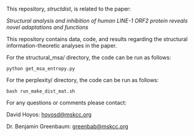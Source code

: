 This repository, *structdist*, is related to the paper:

*Structural analysis and inhibition of human LINE-1 ORF2 protein reveals novel adaptations and functions*

This repository contains data, code, and results regarding the structural information-theoretic analyses in the paper.

For the structural_msa/ directory, the code can be run as follows:

`python get_msa_entropy.py`

For the perplexity/ directory, the code can be run as follows:

`bash run_make_dist_mat.sh`

For any questions or comments please contact:

David Hoyos: hoyosd@mskcc.org

Dr. Benjamin Greenbaum: greenbab@mskcc.org
